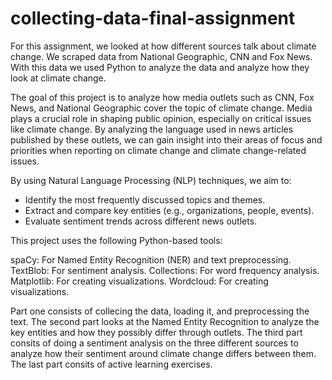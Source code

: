 # collecting-data-final-assignment

For this assignment, we looked at how different sources talk about climate change. We scraped data from National Geographic, CNN and Fox News. With this data we used Python to analyze the data 
and analyze how they look at climate change. 

The goal of this project is to analyze how media outlets such as CNN, Fox News, and National Geographic cover the topic of climate change. 
Media plays a crucial role in shaping public opinion, especially on critical issues like climate change. 
By analyzing the language used in news articles published by these outlets, we can gain insight into their areas of focus and priorities when reporting on climate change and climate change-related issues.

By using Natural Language Processing (NLP) techniques, we aim to:

- Identify the most frequently discussed topics and themes.
- Extract and compare key entities (e.g., organizations, people, events).
- Evaluate sentiment trends across different news outlets.

This project uses the following Python-based tools:

spaCy: For Named Entity Recognition (NER) and text preprocessing.
TextBlob: For sentiment analysis.
Collections: For word frequency analysis.
Matplotlib: For creating visualizations.
Wordcloud: For creating visualizations.

Part one consists of collecing the data, loading it, and preprocessing the text. The second part looks at the Named Entity Recognition to analyze the key entities and how they possibly differ
through outlets. The third part consits of doing a sentiment analysis on the three different sources to analyze how their sentiment around climate change differs between them. The last part consits
of active learning exercises. 
